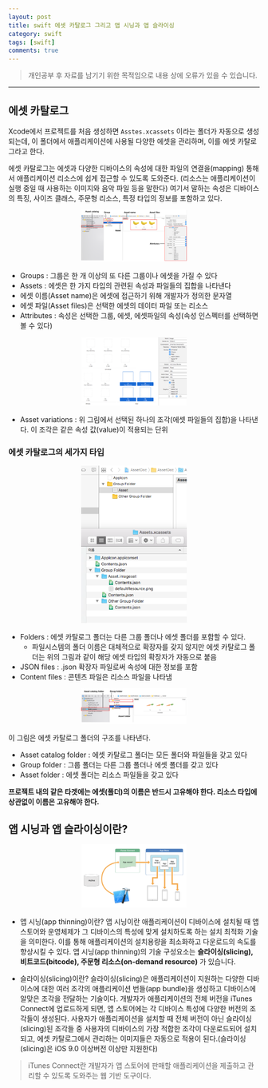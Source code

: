 ```yaml
---
layout: post
title: swift 에셋 카탈로그 그리고 앱 시닝과 앱 슬라이싱
category: swift
tags: [swift]
comments: true
---
```


> 개인공부 후 자료를 남기기 위한 목적임으로 내용 상에 오류가 있을 수 있습니다.    

<hr>

## 에셋 카탈로그

Xcode에서 프로젝트를 처음 생성하면 `Asstes.xcassets` 이라는 폴더가 자동으로 생성되는데, 이 폴더에서 애플리케이션에 사용될 다양한 에셋을 관리하며, 이를 에셋 카탈로그라고 한다.

에셋 카탈로그는 에셋과 다양한 디바이스의 속성에 대한 파일의 연결을(mapping) 통해서 애플리케이션 리소스에 쉽게 접근할 수 있도록 도와준다. (리소스는 애플리케이션이 실행 중일 때 사용하는 이미지와 음악 파일 등을 말한다) 여기서 말하는 속성은 디바이스의 특징, 사이즈 클래스, 주문형 리소스, 특정 타입의 정보를 포함하고 있다.

<center>
<figure>
<img src="/assets/post-img/swift/25.png" alt="" width="50%">
</figure>
</center>


- Groups : 그룹은 한 개 이상의 또 다른 그룹이나 에셋을 가질 수 있다
- Assets : 에셋은 한 가지 타입의 관련된 속성과 파일들의 집합을 나타낸다
- 에셋 이름(Asset name)은 에셋에 접근하기 위해 개발자가 정의한 문자열
- 에셋 파일(Asset files)은 선택한 에셋의 데이터 파일 또는 리소스
- Attributes : 속성은 선택한 그룹, 에셋, 에셋파일의 속성(속성 인스펙터를 선택하면 볼 수 있다)

<center>
<figure>
<img src="/assets/post-img/swift/26.png" alt="" width="50%">
</figure>
</center>

- Asset variations : 위 그림에서 선택된 하나의 조각(에셋 파일들의 집합)을 나타낸다. 이 조각은 같은 속성 값(value)이 적용되는 단위



### 에셋 카탈로그의 세가지 타입

<center>
<figure>
<img src="/assets/post-img/swift/27.png" alt="" width="50%">
</figure>
</center>

- Folders : 에셋 카탈로그 폴더는 다른 그룹 폴더나 에셋 폴더를 포함할 수 있다.
  - 파일시스템의 폴더 이름은 대체적으로 확장자를 갖지 않지만 에셋 카탈로그 폴더는 위의 그림과 같이 해당 에셋 타입의 확장자가 자동으로 붙음
- JSON files : .json 확장자 파일로써 속성에 대한 정보를 포함
- Content files : 콘텐츠 파일은 리소스 파일을 나타냄


<center>
<figure>
<img src="/assets/post-img/swift/28.png" alt="" width="50%">
</figure>
</center>


이 그림은 에셋 카탈로그 폴더의 구조를 나타낸다.

- Asset catalog folder : 에셋 카탈로그 폴더는 모든 폴더와 파일들을 갖고 있다
- Group folder : 그룹 폴더는 다른 그룹 폴더나 에셋 폴더를 갖고 있다
- Asset folder : 에셋 폴더는 리소스 파일들을 갖고 있다


**프로젝트 내의 같은 타겟에는 에셋(폴더)의 이름은 반드시 고유해야 한다. 리소스 타입에 상관없이 이름은 고유해야 한다.**


## 앱 시닝과 앱 슬라이싱이란?

<center>
<figure>
<img src="/assets/post-img/swift/29.png" alt="" width="50%">
</figure>
</center>

- 앱 시닝(app thinning)이란?
앱 시닝이란 애플리케이션이 디바이스에 설치될 때 앱 스토어와 운영체제가 그 디바이스의 특성에 맞게 설치하도록 하는 설치 최적화 기술을 의미한다. 이를 통해 애플리케이션의 설치용량을 최소화하고 다운로드의 속도를 향상시킬 수 있다. 앱 시닝(app thinning)의 기술 구성요소는 **슬라이싱(slicing), 비트코드(bitcode), 주문형 리소스(on-demand resource)** 가 있습니다.

- 슬라이싱(slicing)이란?
슬라이싱(slicing)은 애플리케이션이 지원하는 다양한 디바이스에 대한 여러 조각의 애플리케이션 번들(app bundle)을 생성하고 디바이스에 알맞은 조각을 전달하는 기술이다. 개발자가 애플리케이션의 전체 버전을 iTunes Connect에 업로드하게 되면, 앱 스토어에는 각 디바이스 특성에 다양한 버전의 조각들이 생성된다. 사용자가 애플리케이션을 설치할 때 전체 버전이 아닌 슬라이싱(slicing)된 조각들 중 사용자의 디바이스의 가장 적합한 조각이 다운로드되어 설치되고, 에셋 카탈로그에서 관리하는 이미지들은 자동으로 적용이 된다.(슬라이싱(slicing)은 iOS 9.0 이상버전 이상만 지원한다)

> iTunes Connect란 개발자가 앱 스토어에 판매할 애플리케이션을 제출하고 관리할 수 있도록 도와주는 웹 기반 도구이다.
